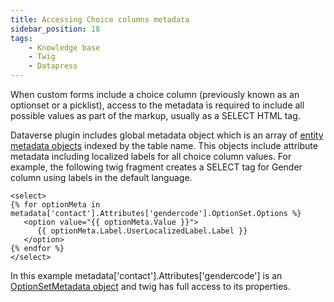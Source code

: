 ```yaml
---
title: Accessing Choice columns metadata
sidebar_position: 18
tags:
    - Knowledge base
    - Twig
    - Datapress
---
```


When custom forms include a choice column (previously known as an optionset or a picklist), access to the metadata is required to include all possible values as part of the markup, usually as a SELECT HTML tag.

Dataverse plugin includes global metadata object which is an array of [entity metadata objects](https://learn.microsoft.com/en-us/dotnet/api/microsoft.xrm.sdk.metadata.entitymetadata?view=dataverse-sdk-latest) indexed by the table name. This objects include attribute metadata including localized labels for all choice column values. For example, the following twig fragment creates a SELECT tag for Gender column using labels in the default language.

```
<select>
{% for optionMeta in metadata['contact'].Attributes['gendercode'].OptionSet.Options %}
   <option value="{{ optionMeta.Value }}">
      {{ optionMeta.Label.UserLocalizedLabel.Label }}
   </option>
{% endfor %}
</select>
```

In this example metadata['contact'].Attributes['gendercode'] is an [OptionSetMetadata object](https://learn.microsoft.com/en-us/dotnet/api/microsoft.xrm.sdk.metadata.optionsetmetadata?view=dataverse-sdk-latest) and twig has full access to its properties.